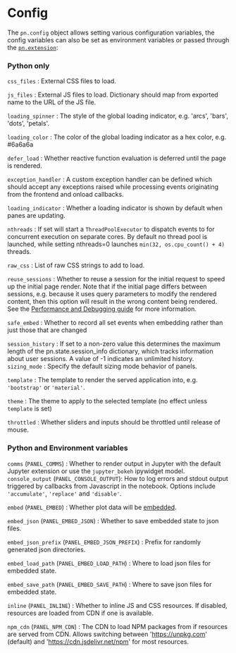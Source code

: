 # Config

The `pn.config` object allows setting various configuration variables, the config variables can also be set as environment variables or passed through the [`pn.extension`](cheatsheet#pn-extension):

### Python only

`css_files`
: External CSS files to load.

`js_files`
: External JS files to load. Dictionary should map from exported name to the URL of the JS file.

`loading_spinner`
: The style of the global loading indicator, e.g. 'arcs', 'bars', 'dots', 'petals'.

`loading_color`
: The color of the global loading indicator as a hex color, e.g. #6a6a6a

`defer_load`
: Whether reactive function evaluation is deferred until the page is rendered.

`exception_handler`
: A custom exception handler can be defined which should accept any exceptions raised while processing events originating from the frontend and onload callbacks.

`loading_indicator`
: Whether a loading indicator is shown by default when panes are updating.

`nthreads`
: If set will start a `ThreadPoolExecutor` to dispatch events to for concurrent execution on separate cores. By default no thread pool is launched, while setting nthreads=0 launches `min(32, os.cpu_count() + 4)` threads.

`raw_css`
: List of raw CSS strings to add to load.

`reuse_sessions`
: Whether to reuse a session for the initial request to speed up the initial page render. Note that if the initial page differs between sessions, e.g. because it uses query parameters to modify the rendered content, then this option will result in the wrong content being rendered. See the [Performance and Debugging guide](Performance_and_Debugging.rst#Reuse-sessions) for more information.

`safe_embed`
: Whether to record all set events when embedding rather than just those that are changed

`session_history`
: If set to a non-zero value this determines the maximum length of the pn.state.session_info dictionary, which tracks information about user sessions. A value of -1 indicates an unlimited history.
`sizing_mode`
:  Specify the default sizing mode behavior of panels.

`template`
: The template to render the served application into, e.g. `'bootstrap'` or `'material'`.

`theme`
: The theme to apply to the selected template (no effect unless `template` is set)

`throttled`
: Whether sliders and inputs should be throttled until release of mouse.

### Python and Environment variables

`comms` (`PANEL_COMMS`)
: Whether to render output in Jupyter with the default Jupyter extension or use the `jupyter_bokeh` ipywidget model.
`console_output` (`PANEL_CONSOLE_OUTPUT`): How to log errors and stdout output triggered by callbacks from Javascript in the notebook. Options include `'accumulate'`, `'replace'` and `'disable'`.

`embed` (`PANEL_EMBED`)
: Whether plot data will be [embedded](./Deploy_and_Export.rst#Embedding).

`embed_json` (`PANEL_EMBED_JSON`)
: Whether to save embedded state to json files.

`embed_json_prefix` (`PANEL_EMBED_JSON_PREFIX`)
: Prefix for randomly generated json directories.

`embed_load_path` (`PANEL_EMBED_LOAD_PATH`)
: Where to load json files for embedded state.

`embed_save_path` (`PANEL_EMBED_SAVE_PATH`)
: Where to save json files for embedded state.

`inline` (`PANEL_INLINE`)
: Whether to inline JS and CSS resources. If disabled, resources are loaded from CDN if one is available.

`npm_cdn` (`PANEL_NPM_CDN`)
: The CDN to load NPM packages from if resources are served from CDN. Allows switching between 'https://unpkg.com' (default) and 'https://cdn.jsdelivr.net/npm' for most resources.

